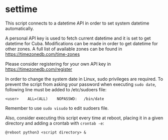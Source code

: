 # settime
This script connects to a datetime API in order to set system datetime automatically.

A personal API key is used to fetch current datetime and it is set to get datetime for Cuba.
Modifications can be made in order to get datetime for other zones. A full list of available zones can be found in https://timezonedb.com/time-zones

Please consider registering for your own API key in https://timezonedb.com/register

In order to change the system date in Linux, sudo privileges are required.
To prevent the script from asking your password when executing ```sudo date```, following line must be added to /etc/sudoers file:

    <user>    ALL=(ALL)    NOPASSWD:   /bin/date

Remember to use ```sudo visudo``` to edit sudoers file.

Also, consider executing this script every time at reboot, placing it in a given directory and adding a crontab with ```crontab -e```:

    @reboot python3 <script directory> &
